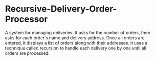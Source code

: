 # Recursive-Delivery-Order-Processor
A system for managing deliveries. It asks for the number of orders, then asks for each order's name and delivery address. Once all orders are entered, it displays a list of orders along with their addresses. It uses a technique called recursion to handle each delivery one by one until all orders are processed.

